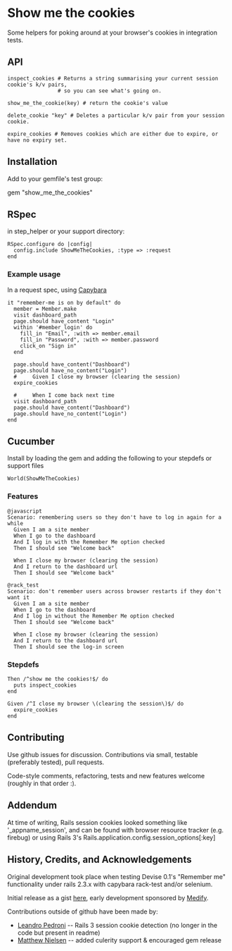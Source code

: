 # Show me the cookies

Some helpers for poking around at your browser's cookies in integration tests.

## API

    inspect_cookies # Returns a string summarising your current session cookie's k/v pairs,
                    # so you can see what's going on.

    show_me_the_cookie(key) # return the cookie's value

    delete_cookie "key" # Deletes a particular k/v pair from your session cookie.

    expire_cookies # Removes cookies which are either due to expire, or have no expiry set.

## Installation

Add to your gemfile's test group:

gem "show\_me\_the\_cookies"


## RSpec

in step_helper or your support directory:

    RSpec.configure do |config|
      config.include ShowMeTheCookies, :type => :request
    end

### Example usage

In a request spec, using [Capybara](https://github.com/jnicklas/capybara)

    it "remember-me is on by default" do
      member = Member.make
      visit dashboard_path
      page.should have_content "Login"
      within '#member_login' do
        fill_in "Email", :with => member.email
        fill_in "Password", :with => member.password
        click_on "Sign in"
      end
  
      page.should have_content("Dashboard")
      page.should have_no_content("Login")
      #     Given I close my browser (clearing the session)
      expire_cookies

      #     When I come back next time
      visit dashboard_path
      page.should have_content("Dashboard")
      page.should have_no_content("Login")
    end


## Cucumber


Install by loading the gem and adding the following to your stepdefs or support files

    World(ShowMeTheCookies)

### Features

    @javascript
    Scenario: remembering users so they don't have to log in again for a while
      Given I am a site member
      When I go to the dashboard
      And I log in with the Remember Me option checked
      Then I should see "Welcome back"
      
      When I close my browser (clearing the session)
      And I return to the dashboard url
      Then I should see "Welcome back"

    @rack_test
    Scenario: don't remember users across browser restarts if they don't want it
      Given I am a site member
      When I go to the dashboard
      And I log in without the Remember Me option checked
      Then I should see "Welcome back"
    
      When I close my browser (clearing the session)
      And I return to the dashboard url
      Then I should see the log-in screen


### Stepdefs

    Then /^show me the cookies!$/ do
      puts inspect_cookies
    end

    Given /^I close my browser \(clearing the session\)$/ do
      expire_cookies
    end

## Contributing

Use github issues for discussion. Contributions via small, testable (preferably tested), pull requests.

Code-style comments, refactoring, tests and new features welcome (roughly in that order :).

## Addendum

At time of writing, Rails session cookies looked something like '\_appname\_session', 
and can be found with browser resource tracker (e.g. firebug) or using Rails 3's 
Rails.application.config.session_options[:key]

## History, Credits, and Acknowledgements

Original development took place when testing Devise 0.1's "Remember me" functionality under rails 2.3.x with capybara rack-test and/or selenium.

Initial release as a gist [here](https://gist.github.com/484787), early development sponsored by [Medify](http://www.medify.co.uk).

Contributions outside of github have been made by:

  * [Leandro Pedroni](https://github.com/ilpoldo) -- Rails 3 session cookie detection (no longer in the code but present in readme)
  * [Matthew Nielsen](https://github.com/xunker) -- added culerity support & encouraged gem release

